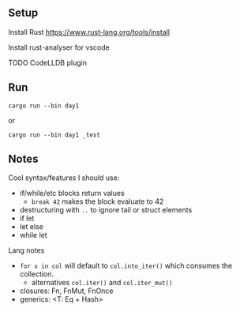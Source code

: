 ## Setup

Install Rust https://www.rust-lang.org/tools/install

Install rust-analyser for vscode

TODO CodeLLDB plugin

## Run

    cargo run --bin day1

or 

    cargo run --bin day1 _test

## Notes

Cool syntax/features I should use:

- if/while/etc blocks return values
    - `break 42` makes the block evaluate to 42
- destructuring with `..` to ignore tail or struct elements
- if let
- let else
- while let

Lang notes

- `for x in col` will default to `col.into_iter()` which consumes the collection.
    - alternatives `col.iter()` and `col.iter_mut()`
- closures: Fn, FnMut, FnOnce
- generics: <T: Eq + Hash>